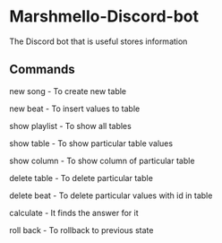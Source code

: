# Marshmello-Discord-bot
The Discord bot that is useful stores information


## Commands
new song - To create new table





new beat - To insert values to table




show playlist - To show all tables




show table <TABLENAME> - To show particular table values
  



show column <TABLENAME> - To show column of particular table
  



delete table <TABLENAME> - To delete particular table
  



delete beat - To delete particular values with id in table




calculate <PROBLEM> - It finds the answer for it
  



roll back - To rollback to previous state





